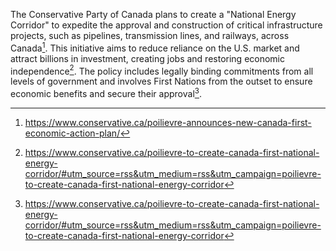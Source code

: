 The Conservative Party of Canada plans to create a "National Energy Corridor" to expedite the approval and construction of critical infrastructure projects, such as pipelines, transmission lines, and railways, across Canada[^1]. This initiative aims to reduce reliance on the U.S. market and attract billions in investment, creating jobs and restoring economic independence[^2]. The policy includes legally binding commitments from all levels of government and involves First Nations from the outset to ensure economic benefits and secure their approval[^3].

[^1]: https://www.conservative.ca/poilievre-announces-new-canada-first-economic-action-plan/
[^2]: https://www.conservative.ca/poilievre-to-create-canada-first-national-energy-corridor/#utm_source=rss&utm_medium=rss&utm_campaign=poilievre-to-create-canada-first-national-energy-corridor
[^3]: https://www.conservative.ca/poilievre-to-create-canada-first-national-energy-corridor/#utm_source=rss&utm_medium=rss&utm_campaign=poilievre-to-create-canada-first-national-energy-corridor
